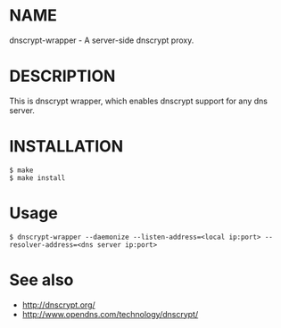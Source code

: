 NAME
====

dnscrypt-wrapper - A server-side dnscrypt proxy.

DESCRIPTION
===========

This is dnscrypt wrapper, which enables dnscrypt support for any dns server.

INSTALLATION
============

    $ make
    $ make install
    
Usage
=====

	$ dnscrypt-wrapper --daemonize --listen-address=<local ip:port> --resolver-address=<dns server ip:port>

See also
========
    
- http://dnscrypt.org/
- http://www.opendns.com/technology/dnscrypt/
